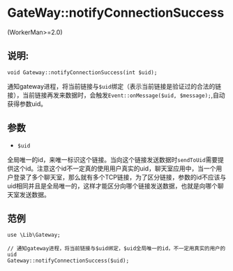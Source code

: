 # GateWay::notifyConnectionSuccess
(WorkerMan>=2.0)

## 说明:
```
void Gateway::notifyConnectionSuccess(int $uid);
```

通知gateway进程，将当前链接与```$uid```绑定（表示当前链接是验证过的合法的链接），当前链接再发来数据时，会触发```Event::onMessage($uid, $message);```,自动获得参数uid。


## 参数

* ```$uid```

全局唯一的id，来唯一标识这个链接。当向这个链接发送数据时```sendToUid```需要提供这个id。注意这个id不一定真的使用用户真实的uid，聊天室应用中，当一个用户登录了多个聊天室，那么就有多个TCP链接，为了区分链接，参数的id不应该与uid相同并且是全局唯一的，这样才能区分向哪个链接发送数据，也就是向哪个聊天室发送数据。


## 范例
```
use \Lib\Gateway;

// 通知gateway进程，将当前链接与$uid绑定，$uid全局唯一的id，不一定用真实的用户的uid
Gateway::notifyConnectionSuccess($uid);
```
